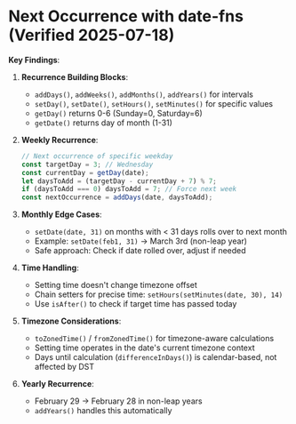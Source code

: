 # Next Occurrence with date-fns (Verified 2025-07-18)

**Key Findings**:

1. **Recurrence Building Blocks**:
   - `addDays()`, `addWeeks()`, `addMonths()`, `addYears()` for intervals
   - `setDay()`, `setDate()`, `setHours()`, `setMinutes()` for specific values
   - `getDay()` returns 0-6 (Sunday=0, Saturday=6)
   - `getDate()` returns day of month (1-31)

2. **Weekly Recurrence**:
   ```typescript
   // Next occurrence of specific weekday
   const targetDay = 3; // Wednesday
   const currentDay = getDay(date);
   let daysToAdd = (targetDay - currentDay + 7) % 7;
   if (daysToAdd === 0) daysToAdd = 7; // Force next week
   const nextOccurrence = addDays(date, daysToAdd);
   ```

3. **Monthly Edge Cases**:
   - `setDate(date, 31)` on months with < 31 days rolls over to next month
   - Example: `setDate(feb1, 31)` → March 3rd (non-leap year)
   - Safe approach: Check if date rolled over, adjust if needed

4. **Time Handling**:
   - Setting time doesn't change timezone offset
   - Chain setters for precise time: `setHours(setMinutes(date, 30), 14)`
   - Use `isAfter()` to check if target time has passed today

5. **Timezone Considerations**:
   - `toZonedTime()` / `fromZonedTime()` for timezone-aware calculations
   - Setting time operates in the date's current timezone context
   - Days until calculation (`differenceInDays()`) is calendar-based, not affected by DST

6. **Yearly Recurrence**:
   - February 29 → February 28 in non-leap years
   - `addYears()` handles this automatically